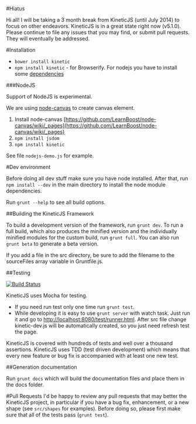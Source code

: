#Hiatus

Hi all! I will be taking a 3 month break from KineticJS (until July 2014) to focus on other endeavors.  KineticJS is in a great state right now (v5.1.0).  Please continue to file any issues that you may find, or submit pull requests.  They will eventually be addressed.

#Installation

* `bower install kinetic`
* `npm install kinetic` - for Browserify. For nodejs you have to install some [dependencies](#NodeJS)

###NodeJS

Support of NodeJS is experimental.

We are using [node-canvas](https://github.com/LearnBoost/node-canvas) to create canvas element.

1. Install node-canvas [https://github.com/LearnBoost/node-canvas/wiki/_pages](https://github.com/LearnBoost/node-canvas/wiki/_pages)
2. `npm install jsdom`
3. `npm install kinetic`

See file `nodejs-demo.js` for example.

#Dev environment

Before doing all dev stuff make sure you have node installed. After that, run `npm install --dev` in the main directory to install the node module dependencies.

Run `grunt --help` to see all build options.

##Building the KineticJS Framework 

To build a development version of the framework, run `grunt dev`. To run a full build, which also produces the minified version and the individually minified modules for the custom build, run `grunt full`.  You can also run `grunt beta` to generate a beta version.   

If you add a file in the src directory, be sure to add the filename to the sourceFiles array variable in Gruntfile.js.

##Testing

[![Build Status](https://travis-ci.org/ericdrowell/KineticJS.png)](https://travis-ci.org/ericdrowell/KineticJS)

KineticJS uses Mocha for testing. 

* If you need run test only one time run `grunt test`.
* While developing it is easy to use `grunt server` with watch task. Just run it and go to [http://localhost:8080/test/runner.html](http://localhost:8080/test/runner.html). After src file change kinetic-dev.js will be automatically created, so you just need refresh test the page.

KineticJS is covered with hundreds of tests and well over a thousand assertions.  KineticJS uses TDD (test driven development) which means that every new feature or bug fix is accompanied with at least one new test. 

##Generation documentation

Run `grunt docs` which will build the documentation files and place them in the docs folder.


#Pull Requests
I'd be happy to review any pull requests that may better the KineticJS project, in particular if you have a bug fix, enhancement, or a new shape (see `src/shapes` for examples).  Before doing so, please first make sure that all of the tests pass (`grunt test`). 
